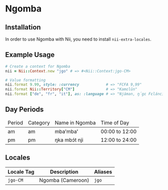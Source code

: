 <!-- This file has been generated. Source: languages/_template.md.erb -->

# Ngomba

## Installation

In order to use Ngomba with Nii, you need to install `nii-extra-locales`.

## Example Usage

``` ruby
# Create a context for Ngomba
nii = Nii::Context.new "jgo" # => #<Nii::Context:jgo-CM>

# Value formatting
nii.format 9.99, style: :currency            # => "FCFA 9,99"
nii.format Nii::Territory["CM"]              # => "Kamɛlûn"
nii.format ["de", "fr", "it"], as: :language # => "Njáman, ŋ́gɛ Fɛlánci, ḿbɛn ŋ́gɛ it"
```

## Day Periods


<table>
  <thead>
    <tr>
      <td>Period</td>
      <td>Category</td>
      <td>Name in Ngomba</td>
      <td>Time of Day</td>
    </tr>
  </thead>
  <tbody>
    <tr>
      <td>am</td>
      <td>am</td>
      <td>mbaꞌmbaꞌ</td>
      <td>00:00 to 12:00</td>
    </tr>
    <tr>
      <td>pm</td>
      <td>pm</td>
      <td>ŋka mbɔ́t nji</td>
      <td>12:00 to 24:00</td>
    </tr>
  </tbody>
</table>



## Locales

<table>
  <thead>
    <tr>
      <th>Locale Tag</th>
      <th>Description</th>
      <th>Aliases</th>
    </tr>
  </thead>
  <tbody>
    <tr>
      <td><code>jgo-CM</code></td>
      <td>Ngomba (Cameroon)</td>
      <td><code>jgo</code></td>
    </tr>
  </tbody>
</table>

